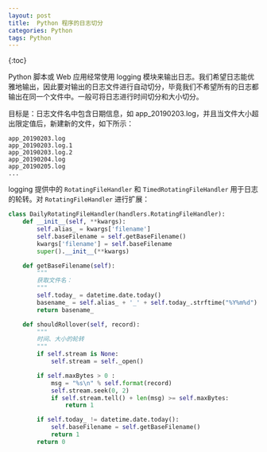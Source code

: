 ```yaml
---
layout: post
title:  Python 程序的日志切分
categories: Python
tags: Python
---
```

{:toc}


Python 脚本或 Web 应用经常使用 logging 模块来输出日志。我们希望日志能优雅地输出，因此要对输出的日志文件进行自动切分，毕竟我们不希望所有的日志都输出在同一个文件中。一般可将日志进行时间切分和大小切分。

目标是：日志文件名中包含日期信息，如 app_20190203.log，并且当文件大小超出限定值后，新建新的文件，如下所示：

```
app_20190203.log
app_20190203.log.1
app_20190203.log.2
app_20190204.log
app_20190205.log
...
```

logging 提供中的 `RotatingFileHandler` 和 `TimedRotatingFileHandler` 用于日志的轮转。对 `RotatingFileHandler` 进行扩展：

```python
class DailyRotatingFileHandler(handlers.RotatingFileHandler):
    def __init__(self, **kwargs):
        self.alias_ = kwargs['filename']
        self.baseFilename = self.getBaseFilename()
        kwargs['filename'] = self.baseFilename
        super().__init__(**kwargs)

    def getBaseFilename(self):
        """
        获取文件名：
        """
        self.today_ = datetime.date.today()
        basename_ = self.alias_ + '_' + self.today_.strftime("%Y%m%d") + '.log'
        return basename_

    def shouldRollover(self, record):
        """
        时间、大小的轮转
        """
        if self.stream is None:
            self.stream = self._open()

        if self.maxBytes > 0 :                  
            msg = "%s\n" % self.format(record)
            self.stream.seek(0, 2)  
            if self.stream.tell() + len(msg) >= self.maxBytes:
                return 1

        if self.today_ != datetime.date.today():
            self.baseFilename = self.getBaseFilename()
            return 1
        return 0
```
